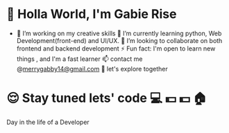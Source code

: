 # 👋 Holla World, I'm Gabie Rise
- 🔭 I’m working on my creative skills
🌱 I’m currently learning python, Web Development(front-end) and UI/UX.
💞️ I’m looking to collaborate on both frontend and backend development
⚡ Fun fact: I'm open to learn new things , and I'm a fast learner
📫 contact me  @merrygabby14@gmail.com
:car: let's explore together
# 😌 Stay tuned lets' code :computer: :dollar: :dollar: :house:
Day in the life of a Developer
